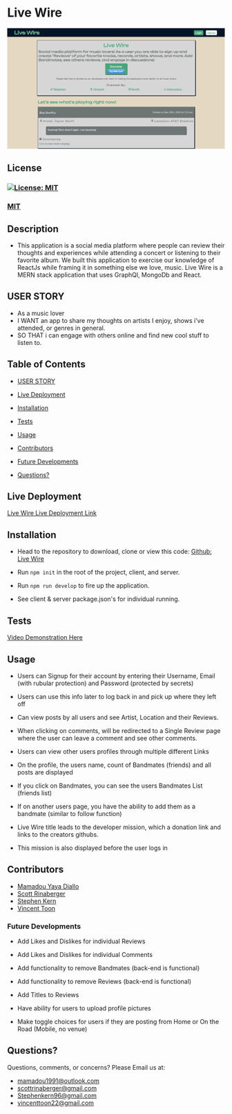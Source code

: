 # Live Wire

![Live Wire Homepage](./client/assets/images/Live_Wire_Homepage.jpg)

## License

### [![License: MIT](https://img.shields.io/badge/License-MIT-yellow.svg)](https://opensource.org/licenses/MIT)

### [MIT](https://opensource.org/licenses/MIT)

## Description

- This application is a social media platform where people can review their thoughts and experiences while attending a concert or listening to their favorite album. We built this application to exercise our knowledge of ReactJs while framing it in something else we love, music. Live Wire is a MERN stack application that uses GraphQl, MongoDb and React.

## USER STORY

- As a music lover
- I WANT an app to share my thoughts on artists I enjoy, shows i've attended, or genres in general.
- SO THAT i can engage with others online and find new cool stuff to listen to.

## Table of Contents

- [USER STORY](#user-story)

- [Live Deployment](#live-deployment)

- [Installation](#installation)

- [Tests](#tests)

- [Usage](#usage)

- [Contributors](#contributors)

- [Future Developments](#future-developments)

- [Questions?](#questions)

## Live Deployment

[Live Wire Live Deployment Link](https://live-wire-music.herokuapp.com/)

## Installation

- Head to the repository to download, clone or view this code: [Github: Live Wire](https://github.com/stephen-kern/Live-Wire)

- Run `npm init` in the root of the project, client, and server.
- Run `npm run develop` to fire up the application.
- See client & server package.json's for individual running.

## Tests

[Video Demonstration Here](https://drive.google.com/file/d/1BhbJlc9s_k7ELTMrWkBo51Z5SpzFc98t/view)

## Usage

- Users can Signup for their account by entering their Username, Email (with rubular protection) and Password (protected by secrets)

* Users can use this info later to log back in and pick up where they left off

- Can view posts by all users and see Artist, Location and their Reviews.

- When clicking on comments, will be redirected to a Single Review page where the user can leave a comment and see other comments.

- Users can view other users profiles through multiple different Links

- On the profile, the users name, count of Bandmates (friends) and all posts are displayed

- If you click on Bandmates, you can see the users Bandmates List (friends list)

- If on another users page, you have the ability to add them as a bandmate (similar to follow function)

- Live Wire title leads to the developer mission, which a donation link and links to the creators githubs.

* This mission is also displayed before the user logs in

## Contributors

- [Mamadou Yaya Diallo](https://github.com/mamadou1991)
- [Scott Rinaberger](https://github.com/Rinaberger)
- [Stephen Kern](https://github.com/stephen-kern)
- [Vincent Toon](https://github.com/Vincenttoon)

### Future Developments

- Add Likes and Dislikes for individual Reviews

- Add Likes and Dislikes for individual Comments

- Add functionality to remove Bandmates (back-end is functional)

- Add functionality to remove Reviews (back-end is functional)

- Add Titles to Reviews

- Have ability for users to upload profile pictures

- Make toggle choices for users if they are posting from Home or On the Road (Mobile, no venue)

## Questions?

Questions, comments, or concerns? Please Email us at:

- mamadou1991@outlook.com
- scottrinaberger@gmail.com
- Stephenkern96@gmail.com
- vincenttoon22@gmail.com
